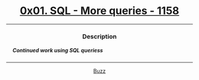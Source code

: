 # [<center>0x01. SQL - More queries - 1158</center>](intranet.hbtn.io/projects/1158)
 ---
 ### <center>Description</center> 
 ##### &emsp; Continued work using SQL queriess
 ---
 [<center>Buzz</center>](github.com/conkobar)
